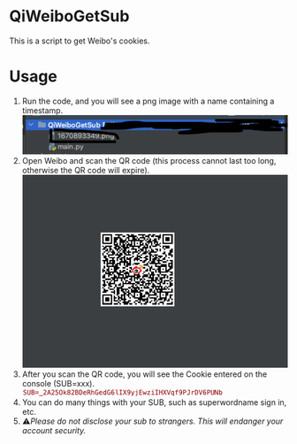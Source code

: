 # QiWeiboGetSub
This is a script to get Weibo's cookies.
# Usage
1. Run the code, and you will see a png image with a name containing a timestamp.
<img src="image1.png"/><br/>
2. Open Weibo and scan the QR code (this process cannot last too long, otherwise the QR code will expire).
<img src="QRCodeDemo.png"/><br/>
3. After you scan the QR code, you will see the Cookie entered on the console (SUB=xxx).<img src="sub.png"/>
4. You can do many things with your SUB, such as superwordname sign in, etc. 
5. ⚠️<i>Please do not disclose your sub to strangers. This will endanger your account security.</i>
